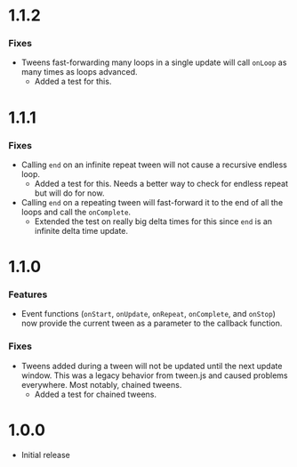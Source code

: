 # 1.1.2
### Fixes
- Tweens fast-forwarding many loops in a single update will call `onLoop` as many times as loops advanced.
  - Added a test for this.

# 1.1.1
### Fixes
- Calling `end` on an infinite repeat tween will not cause a recursive endless loop.
  - Added a test for this. Needs a better way to check for endless repeat but will do for now.
- Calling `end` on a repeating tween will fast-forward it to the end of all the loops and call the `onComplete`.
  - Extended the test on really big delta times for this since `end` is an infinite delta time update.

# 1.1.0
### Features
- Event functions (`onStart`, `onUpdate`, `onRepeat`, `onComplete`, and `onStop`) now provide the current tween as a parameter to the callback function.

### Fixes
- Tweens added during a tween will not be updated until the next update window. This was a legacy behavior from tween.js and caused problems everywhere. Most notably, chained tweens.
  - Added a test for chained tweens.

# 1.0.0
- Initial release